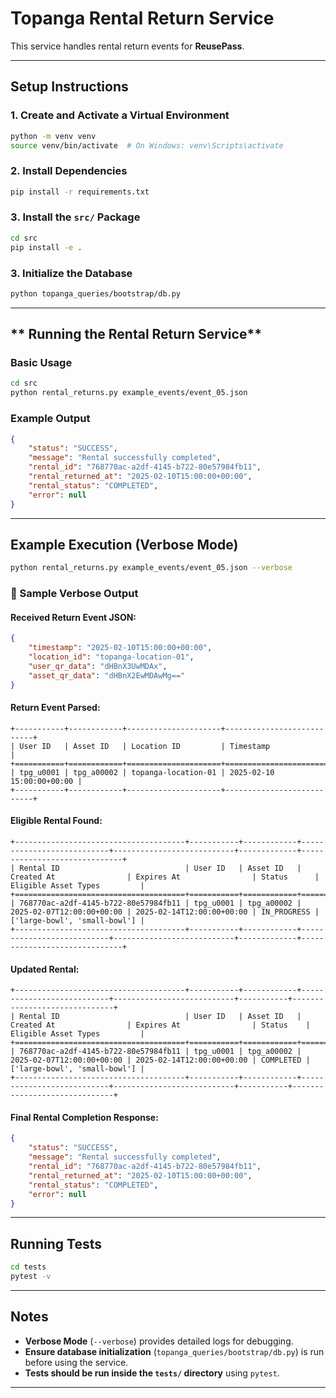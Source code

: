 # **Topanga Rental Return Service**
This service handles rental return events for **ReusePass**.

---

## **Setup Instructions**

### **️1. Create and Activate a Virtual Environment**
```sh
python -m venv venv
source venv/bin/activate  # On Windows: venv\Scripts\activate
```

### **2️. Install Dependencies**
```sh
pip install -r requirements.txt
```

### **3️. Install the `src/` Package**
```sh
cd src
pip install -e .
```

### **3. Initialize the Database**
```sh
python topanga_queries/bootstrap/db.py
```

---

## ** Running the Rental Return Service**
### **Basic Usage**
```sh
cd src
python rental_returns.py example_events/event_05.json
```
### **Example Output**
```json
{
    "status": "SUCCESS",
    "message": "Rental successfully completed",
    "rental_id": "768770ac-a2df-4145-b722-80e57984fb11",
    "rental_returned_at": "2025-02-10T15:00:00+00:00",
    "rental_status": "COMPLETED",
    "error": null
}
```

---

## **Example Execution (Verbose Mode)**
```sh
python rental_returns.py example_events/event_05.json --verbose
```
### **🔹 Sample Verbose Output**
#### **Received Return Event JSON:**
```json
{
    "timestamp": "2025-02-10T15:00:00+00:00",
    "location_id": "topanga-location-01",
    "user_qr_data": "dHBnX3UwMDAx",
    "asset_qr_data": "dHBnX2EwMDAwMg=="
}
```

#### **Return Event Parsed:**
```
+-----------+------------+---------------------+---------------------------+
| User ID   | Asset ID   | Location ID         | Timestamp                 |
+===========+============+=====================+===========================+
| tpg_u0001 | tpg_a00002 | topanga-location-01 | 2025-02-10 15:00:00+00:00 |
+-----------+------------+---------------------+---------------------------+
```

#### **Eligible Rental Found:**
```
+--------------------------------------+-----------+------------+---------------------------+---------------------------+-------------+------------------------------+
| Rental ID                            | User ID   | Asset ID   | Created At                | Expires At                | Status      | Eligible Asset Types         |
+======================================+===========+============+===========================+===========================+=============+==============================+
| 768770ac-a2df-4145-b722-80e57984fb11 | tpg_u0001 | tpg_a00002 | 2025-02-07T12:00:00+00:00 | 2025-02-14T12:00:00+00:00 | IN_PROGRESS | ['large-bowl', 'small-bowl'] |
+--------------------------------------+-----------+------------+---------------------------+---------------------------+-------------+------------------------------+
```

#### **Updated Rental:**
```
+--------------------------------------+-----------+------------+---------------------------+---------------------------+-----------+------------------------------+
| Rental ID                            | User ID   | Asset ID   | Created At                | Expires At                | Status    | Eligible Asset Types         |
+======================================+===========+============+===========================+===========================+===========+==============================+
| 768770ac-a2df-4145-b722-80e57984fb11 | tpg_u0001 | tpg_a00002 | 2025-02-07T12:00:00+00:00 | 2025-02-14T12:00:00+00:00 | COMPLETED | ['large-bowl', 'small-bowl'] |
+--------------------------------------+-----------+------------+---------------------------+---------------------------+-----------+------------------------------+
```

#### **Final Rental Completion Response:**
```json
{
    "status": "SUCCESS",
    "message": "Rental successfully completed",
    "rental_id": "768770ac-a2df-4145-b722-80e57984fb11",
    "rental_returned_at": "2025-02-10T15:00:00+00:00",
    "rental_status": "COMPLETED",
    "error": null
}
```

---

## **Running Tests**
```sh
cd tests
pytest -v
```

---

## **Notes**
- **Verbose Mode** (`--verbose`) provides detailed logs for debugging.
- **Ensure database initialization** (`topanga_queries/bootstrap/db.py`) is run before using the service.
- **Tests should be run inside the `tests/` directory** using `pytest`.

---